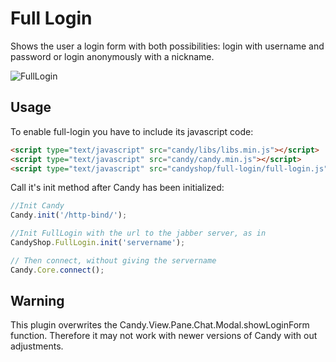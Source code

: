# Full Login
Shows the user a login form with both possibilities: login with username and
password or login anonymously with a nickname.

![FullLogin](/cescobarresi/candy-plugins/raw/master/full-login/screenshot.png)

## Usage
To enable full-login you have to include its javascript code:

```HTML
<script type="text/javascript" src="candy/libs/libs.min.js"></script>
<script type="text/javascript" src="candy/candy.min.js"></script>
<script type="text/javascript" src="candyshop/full-login/full-login.js"></script>
```

Call it's init method after Candy has been initialized:

```JavaScript
//Init Candy
Candy.init('/http-bind/');

//Init FullLogin with the url to the jabber server, as in
CandyShop.FullLogin.init('servername');

// Then connect, without giving the servername
Candy.Core.connect();

```

## Warning
This plugin overwrites the Candy.View.Pane.Chat.Modal.showLoginForm function.
Therefore it may not work with newer versions of Candy with out adjustments.
